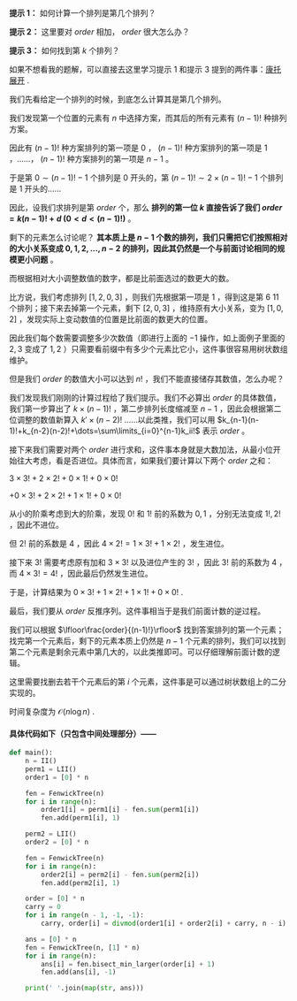 **提示 1：** 如何计算一个排列是第几个排列？

**提示 2：** 这里要对 $order$ 相加， $order$ 很大怎么办？

**提示 3：** 如何找到第 $k$ 个排列？

如果不想看我的题解，可以直接去这里学习提示 1 和提示 3 提到的两件事：[康托展开](https://oi-wiki.org/math/combinatorics/cantor/) .

我们先看给定一个排列的时候，到底怎么计算其是第几个排列。

我们发现第一个位置的元素有 $n$ 中选择方案，而其后的所有元素有 $(n-1)!$ 种排列方案。

因此有 $(n-1)!$ 种方案排列的第一项是 $0$ ， $(n-1)!$ 种方案排列的第一项是 $1$ ，……， $(n-1)!$ 种方案排列的第一项是 $n-1$ 。

于是第 $0\sim(n-1)!-1$ 个排列是 $0$ 开头的，第 $(n-1)!\sim 2\times(n-1)!-1$ 个排列是 $1$ 开头的……

因此，设我们求排列是第 $order$ 个，那么 **排列的第一位 $k$ 直接告诉了我们 $order=k(n-1)!+d\ (0\lt d \lt (n-1)!)$** 。

剩下的元素怎么讨论呢？ **其本质上是 $n-1$ 个数的排列，我们只需把它们按照相对的大小关系变成 $0,1,2,\dots,n-2$ 的排列，因此其仍然是一个与前面讨论相同的规模更小问题** 。

而根据相对大小调整数值的数字，都是比前面选过的数更大的数。

比方说，我们考虑排列 $[1,2,0,3]$ ，则我们先根据第一项是 $1$ ，得到这是第 $6~11$ 个排列；接下来去掉第一个元素，剩下 $[2,0,3]$ ，维持原有大小关系，变为 $[1,0,2]$ ，发现实际上变动数值的位置是比前面的数更大的位置。

因此我们每个数需要调整多少次数值（即进行上面的 $-1$ 操作，如上面例子里面的 $2,3$ 变成了 $1,2$ ）只需要看前缀中有多少个元素比它小，这件事很容易用树状数组维护。

但是我们 $order$ 的数值大小可以达到 $n!$ ，我们不能直接储存其数值，怎么办呢？

我们发现我们刚刚的计算过程给了我们提示。我们不必算出 $order$ 的具体数值，我们第一步算出了 $k\times(n-1)!$ ，第二步排列长度缩减至 $n-1$ ，因此会根据第二位调整的数值新算入 $k'\times(n-2)!$ ……以此类推，我们可以用 $k_{n-1}(n-1)!+k_{n-2}(n-2)!+\dots=\sum\limits_{i=0}^{n-1}k_ii!$ 表示 $order$ 。

接下来我们需要对两个 $order$ 进行求和，这件事本身就是大数加法，从最小位开始往大考虑，看是否进位。具体而言，如果我们要计算以下两个 $order$ 之和：

$3\times 3!+2\times 2!+0\times 1!+0\times 0!$

$+0\times 3!+2\times 2!+1\times 1!+0\times 0!$

从小的阶乘考虑到大的阶乘，发现 $0!$ 和 $1!$ 前的系数为 $0,1$ ，分别无法变成 $1!,2!$ ，因此不进位。

但 $2!$ 前的系数是 $4$ ，因此 $4\times 2!=1\times 3!+1\times 2!$ ，发生进位。

接下来 $3!$ 需要考虑原有加和 $3\times 3!$ 以及进位产生的 $3!$ ，因此 $3!$ 前的系数为 $4$ ，而 $4\times 3!=4!$ ，因此最后仍然发生进位。

于是，计算结果为 $0\times 3!+1\times 2!+1\times 1!+0\times 0!$ .

最后，我们要从 $order$ 反推序列。这件事相当于是我们前面计数的逆过程。

我们可以根据 $\lfloor\frac{order}{(n-1)!}\rfloor$ 找到答案排列的第一个元素；找完第一个元素后，剩下的元素本质上仍然是 $n-1$ 个元素的排列，我们可以找到第二个元素是剩余元素中第几大的，以此类推即可。可以仔细理解前面计数的逻辑。

这里需要找删去若干个元素后的第 $i$ 个元素，这件事是可以通过树状数组上的二分实现的。

时间复杂度为 $\mathcal{O}(n\log n)$ .

#### 具体代码如下（只包含中间处理部分）——

```Python []
def main():
    n = II()
    perm1 = LII()
    order1 = [0] * n

    fen = FenwickTree(n)
    for i in range(n):
        order1[i] = perm1[i] - fen.sum(perm1[i])
        fen.add(perm1[i], 1)

    perm2 = LII()
    order2 = [0] * n

    fen = FenwickTree(n)
    for i in range(n):
        order2[i] = perm2[i] - fen.sum(perm2[i])
        fen.add(perm2[i], 1)

    order = [0] * n
    carry = 0
    for i in range(n - 1, -1, -1):
        carry, order[i] = divmod(order1[i] + order2[i] + carry, n - i)

    ans = [0] * n
    fen = FenwickTree(n, [1] * n)
    for i in range(n):
        ans[i] = fen.bisect_min_larger(order[i] + 1)
        fen.add(ans[i], -1)

    print(' '.join(map(str, ans)))
```
